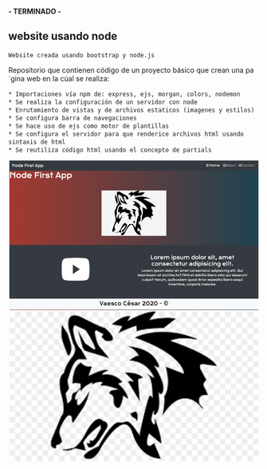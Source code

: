 
#### - TERMINADO -
##  website usando node

``` 
Website creada usando bootstrap y node.js 
```
Repositorio que contienen código de un proyecto básico que crean una pa´gina web en la cúal se realiza:  
              
    * Importaciones vía npm de: express, ejs, morgan, colors, nodemon
    * Se realiza la configuración de un servidor con node
    * Enrutamiento de vistas y de archivos estaticos (imagenes y estilos)
    * Se configura barra de navegaciones 
    * Se hace uso de ejs como motor de plantillas
    * Se configura el servidor para que renderice archivos html usando sintaxis de html
    * Se reutiliza código html usando el concepto de partials

<p align="center">
  <img src="src/public/img/vista-home.png" width="500" height="300"title="metodo-get">
  <img src="src/public/img/lobo-logo.png" width="500" height="300"alt="consultar-usuarios">
</p>
